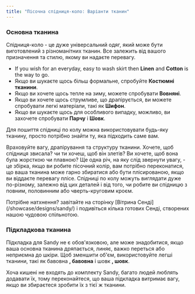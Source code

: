 ```yaml
---
title: "Пісочна спідниця-коло: Варіанти тканин"
---
```


### Основна тканина

Спідниця-коло - це дуже універсальний одяг, який може бути виготовлений з різноманітних тканин. Все залежить від вашого призначення та стилю, якому ви надаєте перевагу.

- If you wish for an everyday, easy to wash skirt then **Linen** and **Cotton** is the way to go.
- Якщо ви шукаєте щось більш формальне, спробуйте **Костюмні тканини**.
- Якщо ви хочете щось тепле на зиму, можете спробувати **Вовняні**.
- Якщо ви хочете щось струмливе, що драпірується, ви можете спробувати легкі матеріали, такі як **Шифон**.
- Якщо ви шукаєте щось для особливого випадку, можливо, ви захочете спробувати **Парчу** і **Шовк**.

Для пошиття спідниці по колу можна використовувати будь-яку тканину, просто потрібно знайти ту, яка підходить саме вам.

<Tip>

Враховуйте вагу, драпірування та структуру тканини. Хочете, щоб спідниця звисала? чи ти хочеш, щоб він злетів? Ви хочете, щоб вона була жорсткою чи плавною?
Ще одна річ, на яку слід звернути увагу, - це збірка, якщо ви робите пісочний колір, вам потрібно переконатися, що ваша тканина може гарно збиратися або бути плісированою, якщо ви віддаєте перевагу плісе.
Спідниці по колу можуть виглядати дуже по-різному, залежно від цих деталей і від того, чи робите ви спідницю з повним, половинним або чверть-круговим кроєм.

</Tip>

<Note>

Потрібне натхнення? завітайте на сторінку [Вітрина Сенді] (/showcase/designs/sandy/) і подивіться кілька готових Сенді, створених нашою чудовою спільнотою.

</Note>

### Підкладкова тканина

Підкладка для Sandy не є обов'язковою, але може знадобитися, якщо ваша основна тканина дряпається, линяє, важко переться або неприємна до шкіри. Щоб зменшити об'єм, використовуйте легші тканини, такі як бавовна **, бавовна** і шовк **, шовк**.

<Note>

Хоча кишені не входять до комплекту Sandy, багато людей люблять додавати їх, тому переконайтеся, що ваша підкладка витримає вагу, якщо ви збираєтеся зробити їх з тієї ж тканини.

</Note>
